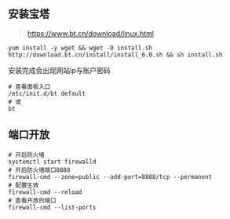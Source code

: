 ## 安装宝塔

> https://www.bt.cn/download/linux.html

```shell
yum install -y wget && wget -O install.sh http://download.bt.cn/install/install_6.0.sh && sh install.sh
```

安装完成会出现网站ip与账户密码

```shell script
# 查看面板入口
/etc/init.d/bt default
# 或
bt
```

## 端口开放

```shell
# 开启防火墙
systemctl start firewalld
# 开启防火墙端口8888
firewall-cmd --zone=public --add-port=8888/tcp --permanent
# 配置生效
firewall-cmd --reload
# 查看开放的端口
firewall-cmd --list-ports
```
